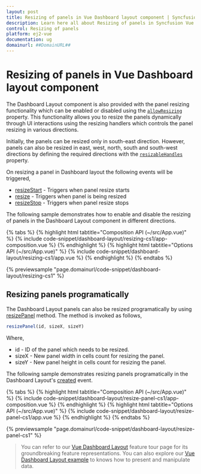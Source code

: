 ```yaml
---
layout: post
title: Resizing of panels in Vue Dashboard layout component | Syncfusion
description: Learn here all about Resizing of panels in Syncfusion Vue Dashboard layout component of Syncfusion Essential JS 2 and more.
control: Resizing of panels 
platform: ej2-vue
documentation: ug
domainurl: ##DomainURL##
---
```


# Resizing of panels in Vue Dashboard layout component

The Dashboard Layout component is also provided with the panel resizing functionality which can be enabled or disabled using the [`allowResizing`](https://ej2.syncfusion.com/vue/documentation/api/dashboard-layout/#allowresizing) property. This functionality allows you to resize the panels dynamically through UI interactions using the resizing handlers which controls the panel resizing in various directions.

Initially, the panels can be resized only in south-east direction. However, panels can also be resized in east, west, north, south and south-west directions by defining the required directions with the [`resizableHandles`](https://ej2.syncfusion.com/vue/documentation/api/dashboard-layout/#resizablehandles) property.

On resizing a panel in Dashboard layout the following events will be triggered,
* [resizeStart](https://ej2.syncfusion.com/vue/documentation/api/dashboard-layout/#resizestart) - Triggers when panel resize starts
* [resize](https://ej2.syncfusion.com/vue/documentation/api/dashboard-layout/#resize) - Triggers when panel is being resized
* [resizeStop](https://ej2.syncfusion.com/vue/documentation/api/dashboard-layout/#resizestop) - Triggers when panel resize stops

The following sample demonstrates how to enable and disable the resizing of panels in the Dashboard Layout component in different directions.

{% tabs %}
{% highlight html tabtitle="Composition API (~/src/App.vue)" %}
{% include code-snippet/dashboard-layout/resizing-cs1/app-composition.vue %}
{% endhighlight %}
{% highlight html tabtitle="Options API (~/src/App.vue)" %}
{% include code-snippet/dashboard-layout/resizing-cs1/app.vue %}
{% endhighlight %}
{% endtabs %}
        
{% previewsample "page.domainurl/code-snippet/dashboard-layout/resizing-cs1" %}

## Resizing panels programatically

The Dashboard Layout panels can also be resized programatically by using [resizePanel](https://ej2.syncfusion.com/vue/documentation/api/dashboard-layout/#resizepanel) method. The method is invoked as follows,

```js
resizePanel(id, sizeX, sizeY)

```

Where,
* id - ID of the panel which needs to be resized.
* sizeX - New panel width in cells count for resizing the panel.
* sizeY - New panel height in cells count for resizing the panel.

The following sample demonstrates resizing panels programatically in the Dashboard Layout's [created](https://ej2.syncfusion.com/vue/documentation/api/dashboard-layout/#created) event.

{% tabs %}
{% highlight html tabtitle="Composition API (~/src/App.vue)" %}
{% include code-snippet/dashboard-layout/resize-panel-cs1/app-composition.vue %}
{% endhighlight %}
{% highlight html tabtitle="Options API (~/src/App.vue)" %}
{% include code-snippet/dashboard-layout/resize-panel-cs1/app.vue %}
{% endhighlight %}
{% endtabs %}
        
{% previewsample "page.domainurl/code-snippet/dashboard-layout/resize-panel-cs1" %}

> You can refer to our [Vue Dashboard Layout](https://www.syncfusion.com/vue-ui-components/vue-dashboard-layout) feature tour page for its groundbreaking feature representations. You can also explore our [Vue Dashboard Layout example](https://ej2.syncfusion.com/vue/demos/#/material/dashboard-layout/default.html) to knows how to present and manipulate data.